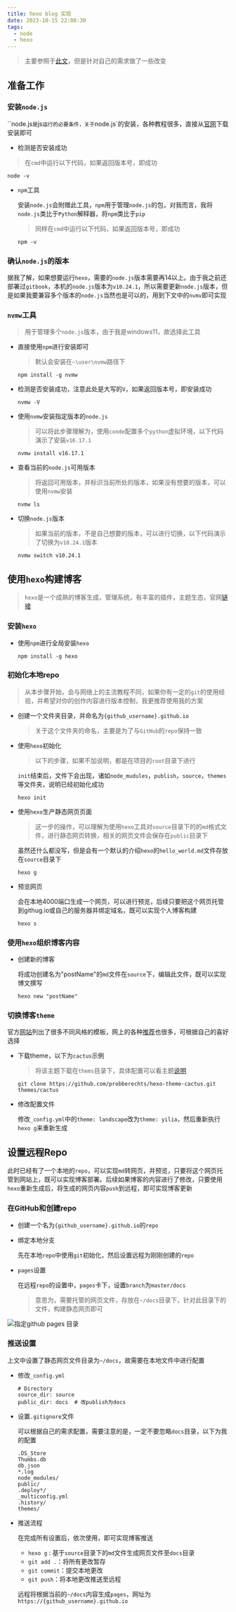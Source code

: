 ```yaml
---
title: hexo blog 实现
date: 2023-10-15 22:08:30
tags: 
  - node
  - hexo
---
```


> 主要参照于[此文](http://blog.haoji.me/build-blog-website-by-hexo-github.html?from=xa)，但是针对自己的需求做了一些改变

## 准备工作

### 安装`node.js`

``node.js`是`js`运行的必要条件，关于`node.js`的安装，各种教程很多，直接从[官网](https://nodejs.org/en)下载安装即可

-  检测是否安装成功

  > 在`cmd`中运行以下代码，如果返回版本号，即成功

  ```shell
  node -v
  ```

- `npm`工具

  安装`node.js`会附赠此工具，`npm`用于管理`node.js`的包，对我而言，我将`node.js`类比于`Python`解释器，将`npm`类比于`pip`

  > 同样在`cmd`中运行以下代码，如果返回版本号，即成功

  ```shell
  npm -v
  ```

### 确认`node.js`的版本

据我了解，如果想要运行`hexo`，需要的`node.js`版本需要再14以上。由于我之前还部署过`gitbook`，本机的`node.js`版本为`v10.24.1`，所以需要更新`node.js`版本，但是如果我要兼容多个版本的`node.js`当然也是可以的，用到下文中的`nvmv`即可实现

### `nvmw`工具

> 用于管理多个`node.js`版本，由于我是windows11，故选择此工具

- 直接使用`npm`进行安装即可

  > 默认会安装在`~\user\nvmw`路径下

  ```shell
  npm install -g nvmw
  ```

- 检测是否安装成功，注意此处是大写的`V`，如果返回版本号，即安装成功

  ```shell
  nvmw -V
  ```

- 使用`nvmw`安装指定版本的`node.js`

  > 可以将此步骤理解为，使用`conde`配置多个`python`虚拟环境，以下代码演示了安装`v16.17.1`

  ```shell
  nvmw install v16.17.1
  ```

- 查看当前的`node.js`可用版本

  > 将返回可用版本，并标识当前所处的版本，如果没有想要的版本，可以使用`nvmw`安装

  ```shell
  nvmw ls
  ```

- 切换`node.js`版本

  > 如果当前的版本，不是自己想要的版本，可以进行切换，以下代码演示了切换为`v10.24.1`版本

  ```shell
  nvmw switch v10.24.1
  ```

## 使用`hexo`构建博客

> `hexo`是一个成熟的博客生成，管理系统，有丰富的插件，主题生态，官网[链接](http://hexo.io)

### 安装`hexo`

- 使用`npm`进行全局安装`hexo`

  ```shell
  npm install -g hexo
  ```

### 初始化本地repo

> 从本步骤开始，会与网络上的主流教程不同，如果你有一定的`git`的使用经验，并希望对你的创作内容进行版本控制，我更推荐使用我的方案

- 创建一个文件夹目录，并命名为`{github_username}.github.io`

  > 关于这个文件夹的命名，主要是为了与`GitHub`的`repo`保持一致

- 使用`hexo`初始化

  > 以下的步骤，如果不加说明，都是在项目的`root`目录下进行

  `init`结束后，文件下会出现，诸如`node_mudules`，`publish`，`source`，`themes`等文件夹，说明已经初始化成功

  ```shell
  hexo init
  ```

- 使用`hexo`生产静态网页页面

  > 这一步的操作，可以理解为使用`hexo`工具对`source`目录下的的`md`格式文件，进行静态网页转换，相关的网页文件会保存在`public`目录下

  虽然还什么都没写，但是会有一个默认的介绍`hexo`的`hello_world.md`文件存放在`source`目录下

  ```shell
  hexo g
  ```

- 预览网页

  会在本地4000端口生成一个网页，可以进行预览，后续只要把这个网页托管到githug.io或自己的服务器并绑定域名，既可以实现个人博客构建

  ```shell
  hexo s
  ```

### 使用`hexo`组织博客内容

- 创建新的博客

  将成功创建名为"postName"的`md`文件在`source`下，编辑此文件，既可以实现博文撰写

  ```shell
  hexo new "postName"
  ```

###  切换博客`theme`

官方[网站](https://hexo.io/themes/)列出了很多不同风格的模板，网上的各种[推荐](https://www.zhihu.com/question/24422335/answer/3127401635)也很多，可根据自己的喜好选择

- 下载theme，以下为`cactus`示例

  > 将该主题下载在`thems`目录下，具体配置可以看主题[说明](https://github.com/probberechts/hexo-theme-cactus)

  ```shell
  git clone https://github.com/probberechts/hexo-theme-cactus.git themes/cactus
  ```

- 修改配置文件

  修改`_config.yml`中的`theme: landscape`改为`theme: yilia`，然后重新执行`hexo g`来重新生成

## 设置远程Repo

此时已经有了一个本地的`repo`，可以实现`md`转网页，并预览，只要将这个网页托管到网站上，既可以实现博客部署。后续如果博客的内容进行了修改，只要使用`hexo`重新生成后，将生成的网页内容`push`到远程，即可实现博客更新

### 在GitHub和创建repo

- 创建一个名为`{github_username}.github.io`的`repo`

- 绑定本地分支

  先在本地`repo`中使用`git`初始化，然后设置远程为刚刚创建的`repo`

- `pages`设置

  在远程`repo`的设置中，`pages`卡下，设置`branch`为`master/docs`

  > 意思为，需要托管的网页文件，存放在`~/docs`目录下，针对此目录下的文件，构建静态网页即可

![指定github pages 目录](https://euclid-picgo.oss-cn-shenzhen.aliyuncs.com/image/202310152308113.png)

### 推送设置

上文中设置了静态网页文件目录为`~/docs`，故需要在本地文件中进行配置

- 修改`_config.yml`

  ```shell
  # Directory
  source_dir: source
  public_dir: docs  # 改publish为docs
  ```

- 设置`.gitignore`文件

  可以根据自己的需求配置，需要注意的是，一定不要忽略`docs`目录，以下为我的配置

  ```shell
  .DS_Store
  Thumbs.db
  db.json
  *.log
  node_modules/
  public/
  .deploy*/
  _multiconfig.yml
  .history/
  themes/
  ```

- 推送流程

  在完成所有设置后，依次使用，即可实现博客推送

  - `hexo g` : 基于`source`目录下的`md`文件生成网页文件至`docs`目录
  - `git add .`：将所有更改暂存
  - `git commit`：提交本地更改
  -  `git push`：将本地更改推送至远程

  远程将根据当前的`~/docs`内容生成`pages`，网址为`https://{github_username}.github.io`

  

